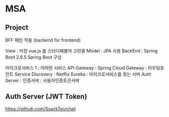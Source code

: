 # MSA
Project
---
BFF 패턴 적용 (backend for frontend)

View : 미정 vue.js 를 스터디해볼까 고민중
Model : JPA 사용
BackEnd : Spring Boot 2.6.5
Spring Boot 구성

마이크로서비스 1 : 어떠한 서비스
API Gateway : Spring Cloud Gateway : 라우팅포인트
Service Discovery : Netflix Eureka : 마이크로서비스를 찾는 서버
Auth Server : 인증서버 : 사용자인증토큰서버

Auth Server (JWT Token)
---
https://github.com/SsackTeun/jwt
